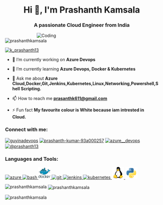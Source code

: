 
<h1 align="center">Hi 👋, I'm Prashanth Kamsala</h1>
<h3 align="center">A passionate Cloud Engineer from India</h3>
<img align="right" alt="Coding" width="400" src="https://media.giphy.com/media/xTk9ZZvJbApGt3vy3C/giphy.gif">


<p align="left"> <img src="https://komarev.com/ghpvc/?username=prashanthkamsala&label=Profile%20views&color=0e75b6&style=flat" alt="prashanthkamsala" /> </p>

<p align="left"> <a href="https://twitter.com/k_prashanth13" target="blank"><img src="https://img.shields.io/twitter/follow/k_prashanth13?logo=twitter&style=for-the-badge" alt="k_prashanth13" /></a> </p>

- 🔭 I’m currently working on **Azure Devops**

- 🌱 I’m currently learning **Azure Devops, Docker & Kubernetes**

- 💬 Ask me about **Azure Cloud,Docker,Git,Jenkins,Kubernetes,Linux,Networking,Powershell,Shell Scripting.**

- 📫 How to reach me **prasanthk611@gmail.com**

- ⚡ Fun fact **My favourite colour is White because iam intrested in Cloud.**

<h3 align="left">Connect with me:</h3>
<p align="left">
<a href="https://twitter.com/guyinadevops" target="blank"><img align="center" src="https://raw.githubusercontent.com/rahuldkjain/github-profile-readme-generator/master/src/images/icons/Social/twitter.svg" alt="guyinadevops" height="30" width="40" /></a>
<a href="https://linkedin.com/in/prashanth-kumar-93a000257" target="blank"><img align="center" src="https://raw.githubusercontent.com/rahuldkjain/github-profile-readme-generator/master/src/images/icons/Social/linked-in-alt.svg" alt="prashanth-kumar-93a000257" height="30" width="40" /></a>
<a href="https://instagram.com/azure__devops" target="blank"><img align="center" src="https://raw.githubusercontent.com/rahuldkjain/github-profile-readme-generator/master/src/images/icons/Social/instagram.svg" alt="azure__devops" height="30" width="40" /></a>
<a href="https://hashnode.com/@prashanth13" target="blank"><img align="center" src="https://raw.githubusercontent.com/rahuldkjain/github-profile-readme-generator/master/src/images/icons/Social/hashnode.svg" alt="@prashanth13" height="30" width="40" /></a>
</p>

<h3 align="left">Languages and Tools:</h3>
<p align="left"> <a href="https://azure.microsoft.com/en-in/" target="_blank" rel="noreferrer"> <img src="https://www.vectorlogo.zone/logos/microsoft_azure/microsoft_azure-icon.svg" alt="azure" width="40" height="40"/> </a> <a href="https://www.gnu.org/software/bash/" target="_blank" rel="noreferrer"> <img src="https://www.vectorlogo.zone/logos/gnu_bash/gnu_bash-icon.svg" alt="bash" width="40" height="40"/> </a> <a href="https://www.docker.com/" target="_blank" rel="noreferrer"> <img src="https://raw.githubusercontent.com/devicons/devicon/master/icons/docker/docker-original-wordmark.svg" alt="docker" width="40" height="40"/> </a> <a href="https://git-scm.com/" target="_blank" rel="noreferrer"> <img src="https://www.vectorlogo.zone/logos/git-scm/git-scm-icon.svg" alt="git" width="40" height="40"/> </a> <a href="https://www.jenkins.io" target="_blank" rel="noreferrer"> <img src="https://www.vectorlogo.zone/logos/jenkins/jenkins-icon.svg" alt="jenkins" width="40" height="40"/> </a> <a href="https://kubernetes.io" target="_blank" rel="noreferrer"> <img src="https://www.vectorlogo.zone/logos/kubernetes/kubernetes-icon.svg" alt="kubernetes" width="40" height="40"/> </a> <a href="https://www.linux.org/" target="_blank" rel="noreferrer"> <img src="https://raw.githubusercontent.com/devicons/devicon/master/icons/linux/linux-original.svg" alt="linux" width="40" height="40"/> </a> <a href="https://www.python.org" target="_blank" rel="noreferrer"> <img src="https://raw.githubusercontent.com/devicons/devicon/master/icons/python/python-original.svg" alt="python" width="40" height="40"/> </a> </p>

<p><img align="left" src="https://github-readme-stats.vercel.app/api/top-langs?username=prashanthkamsala&show_icons=true&locale=en&layout=compact" alt="prashanthkamsala" /></p>

<p>&nbsp;<img align="center" src="https://github-readme-stats.vercel.app/api?username=prashanthkamsala&show_icons=true&locale=en" alt="prashanthkamsala" /></p>

<p><img align="center" src="https://github-readme-streak-stats.herokuapp.com/?user=prashanthkamsala&" alt="prashanthkamsala" /></p>

